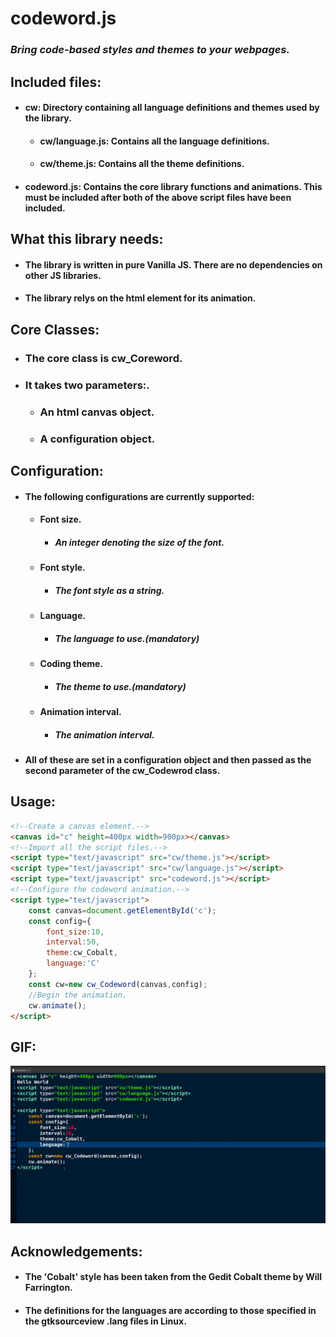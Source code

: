 # codeword.js

### *Bring code-based styles and themes to your webpages.*

## Included files:

- #### cw: Directory containing all language definitions and themes used by the library.
    - #### cw/language.js:  Contains all the language definitions.
    - #### cw/theme.js:  Contains all the theme definitions.
- #### codeword.js: Contains the core library functions and animations. This must be included after both of the above script files have been included.

## What this library needs:

- #### The library is written in pure Vanilla JS. There are no dependencies on other JS libraries.
- #### The library relys on the <canvas> html element for its animation.

## Core Classes:

- ### The core class is cw_Coreword.
- ### It takes two parameters:.
    - ### An html canvas object.
    - ### A configuration object.

## Configuration:

- #### The following configurations are currently supported:
    - #### Font size.
        - ##### An integer denoting the size of the font.
    - #### Font style.
        - ##### The font style as a string.
    - #### Language.
        - ##### The language to use.(mandatory)
    - #### Coding theme.
        - ##### The theme to use.(mandatory)
    - #### Animation interval.
        - ##### The animation interval.
- #### All of these are set in a configuration object and then passed as the second parameter of the cw_Codewrod class.

## Usage:

```html
<!--Create a canvas element.-->
<canvas id="c" height=400px width=900px></canvas>
<!--Import all the script files.-->
<script type="text/javascript" src="cw/theme.js"></script>
<script type="text/javascript" src="cw/language.js"></script>
<script type="text/javascript" src="codeword.js"></script>
<!--Configure the codeword animation.-->
<script type="text/javascript">
	const canvas=document.getElementById('c');
	const config={
		font_size:10,
		interval:50,
		theme:cw_Cobalt,
		language:'C'
	};
	const cw=new cw_Codeword(canvas,config);
	//Begin the animation.
	cw.animate();
</script>
```

## GIF:

![Demo here](./demo.gif)

## Acknowledgements:

- #### The 'Cobalt' style has been taken from the Gedit Cobalt theme by Will Farrington.
- #### The definitions for the languages are according to those specified in the gtksourceview .lang files in Linux.



